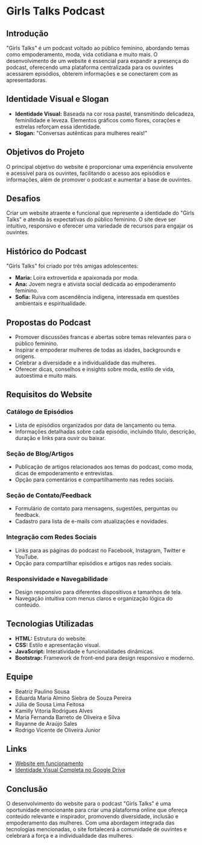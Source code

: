 # Girls Talks Podcast

## Introdução
"Girls Talks" é um podcast voltado ao público feminino, abordando temas como empoderamento, moda, vida cotidiana e muito mais. O desenvolvimento de um website é essencial para expandir a presença do podcast, oferecendo uma plataforma centralizada para os ouvintes acessarem episódios, obterem informações e se conectarem com as apresentadoras.

## Identidade Visual e Slogan
- **Identidade Visual:** Baseada na cor rosa pastel, transmitindo delicadeza, feminilidade e leveza. Elementos gráficos como flores, corações e estrelas reforçam essa identidade.
- **Slogan:** "Conversas autênticas para mulheres reais!"

## Objetivos do Projeto
O principal objetivo do website é proporcionar uma experiência envolvente e acessível para os ouvintes, facilitando o acesso aos episódios e informações, além de promover o podcast e aumentar a base de ouvintes.

## Desafios
Criar um website atraente e funcional que represente a identidade do "Girls Talks" e atenda às expectativas do público feminino. O site deve ser intuitivo, responsivo e oferecer uma variedade de recursos para engajar os ouvintes.

## Histórico do Podcast
"Girls Talks" foi criado por três amigas adolescentes:
- **Maria:** Loira extrovertida e apaixonada por moda.
- **Ana:** Jovem negra e ativista social dedicada ao empoderamento feminino.
- **Sofia:** Ruiva com ascendência indígena, interessada em questões ambientais e espiritualidade.

## Propostas do Podcast
- Promover discussões francas e abertas sobre temas relevantes para o público feminino.
- Inspirar e empoderar mulheres de todas as idades, backgrounds e origens.
- Celebrar a diversidade e a individualidade das mulheres.
- Oferecer dicas, conselhos e insights sobre moda, estilo de vida, autoestima e muito mais.

## Requisitos do Website
### Catálogo de Episódios
- Lista de episódios organizados por data de lançamento ou tema.
- Informações detalhadas sobre cada episódio, incluindo título, descrição, duração e links para ouvir ou baixar.

### Seção de Blog/Artigos
- Publicação de artigos relacionados aos temas do podcast, como moda, dicas de empoderamento e entrevistas.
- Opção para comentários e compartilhamento nas redes sociais.

### Seção de Contato/Feedback
- Formulário de contato para mensagens, sugestões, perguntas ou feedback.
- Cadastro para lista de e-mails com atualizações e novidades.

### Integração com Redes Sociais
- Links para as páginas do podcast no Facebook, Instagram, Twitter e YouTube.
- Opção para compartilhar episódios e artigos nas redes sociais.

### Responsividade e Navegabilidade
- Design responsivo para diferentes dispositivos e tamanhos de tela.
- Navegação intuitiva com menus claros e organização lógica do conteúdo.

## Tecnologias Utilizadas
- **HTML:** Estrutura do website.
- **CSS:** Estilo e apresentação visual.
- **JavaScript:** Interatividade e funcionalidades dinâmicas.
- **Bootstrap:** Framework de front-end para design responsivo e moderno.

## Equipe
- Beatriz Paulino Sousa
- Eduarda Maria Almino Siebra de Souza Pereira
- Júlia de Sousa Lima Feitosa
- Kamilly Vitoria Rodrigues Alves
- Maria Fernanda Barreto de Oliveira e Silva
- Rayanne de Araújo Sales
- Rodrigo Vicente de Oliveira Junior

## Links
- [Website em funcionamento](https://astrocode0.github.io/Podcast-GirlsTalk/blog/index.html)
- [Identidade Visual Completa no Google Drive]([https://drive.google.com/drive/folders/{ID}](https://drive.google.com/drive/folders/1_7Tdck1iXhwePgOYzdCFuQ77pZkB7Cun))

## Conclusão
O desenvolvimento do website para o podcast "Girls Talks" é uma oportunidade emocionante para criar uma plataforma online que ofereça conteúdo relevante e inspirador, promovendo diversidade, inclusão e empoderamento das mulheres. Com uma abordagem integrada das tecnologias mencionadas, o site fortalecerá a comunidade de ouvintes e celebrará a força e a individualidade das mulheres.
